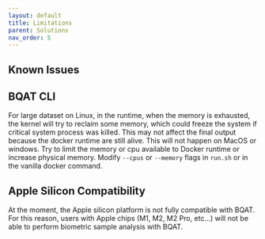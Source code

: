 ```yaml
---
layout: default
title: Limitations
parent: Solutions
nav_order: 5
---
```


## Known Issues

## BQAT CLI

For large dataset on Linux, in the runtime, when the memory is exhausted, the kernel will try to reclaim some memory, which could freeze the system if critical system process was killed. This may not affect the final output because the docker runtime are still alive. This will not happen on MacOS or windows. Try to limit the memory or cpu available to Docker runtime or increase physical memory. Modify `--cpus` or `--memory` flags in `run.sh` or in the vanilla docker command.

## Apple Silicon Compatibility

At the moment, the Apple silicon platform is not fully compatible with BQAT. For this reason, users with Apple chips (M1, M2, M2 Pro, etc...) will not be able to perform biometric sample analysis with BQAT.
